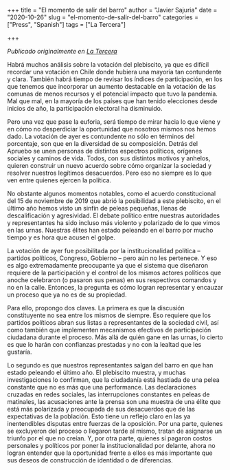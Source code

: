 +++
title = "El momento de salir del barro"
author = "Javier Sajuria"
date = "2020-10-26"
slug = "el-momento-de-salir-del-barro"
categories = ["Press", "Spanish"]
tags = ["La Tercera"]

+++

*Publicado originalmente en [La Tercera](https://www.latercera.com/opinion/noticia/el-momento-de-salir-del-barro/AZO56R3T6NBDZB3TIFEBJZNKYA/)*

Habrá muchos análisis sobre la votación del plebiscito, ya que es difícil recordar una votación en Chile donde hubiera una mayoría tan contundente y clara. También habrá tiempo de revisar los índices de participación, en los que tenemos que incorporar un aumento destacable en la votación de las comunas de menos recursos y el potencial impacto que tuvo la pandemia. Mal que mal, en la mayoría de los países que han tenido elecciones desde inicios de año, la participación electoral ha disminuido.

Pero una vez que pase la euforia, será tiempo de mirar hacia lo que viene y en cómo no desperdiciar la oportunidad que nosotros mismos nos hemos dado. La votación de ayer es contundente no sólo en términos del porcentaje, son que en la diversidad de su composición. Detrás del Apruebo se unen personas de distintos espectros políticos, orígenes sociales y caminos de vida. Todos, con sus distintos motivos y anhelos, quieren construir un nuevo acuerdo sobre cómo organizar la sociedad y resolver nuestros legítimos desacuerdos. Pero eso no siempre es lo que ven entre quienes ejercen la política.

No obstante algunos momentos notables, como el acuerdo constitucional del 15 de noviembre de 2019 que abrió la posibilidad a este plebiscito, en el último año hemos visto un sinfín de peleas pequeñas, llenas de descalificación y agresividad. El debate político entre nuestras autoridades y representantes ha sido incluso más violento y polarizado de lo que vimos en las urnas. Nuestras élites han estado peleando en el barro por mucho tiempo y es hora que acusen el golpe.

La votación de ayer fue posibilitada por la institucionalidad política – partidos políticos, Congreso, Gobierno – pero aún no les pertenece. Y eso es algo extremadamente preocupante ya que el sistema que diseñaron requiere de la participación y el control de los mismos actores políticos que anoche celebraron (o pasaron sus penas) en sus respectivos comandos y no en la calle. Entonces, la pregunta es cómo logran representar y encauzar un proceso que ya no es de su propiedad.

Para ello, propongo dos claves. La primera es que la discusión constituyente no sea entre los mismos de siempre. Eso requiere que los partidos políticos abran sus listas a representantes de la sociedad civil, así como también que implementen mecanismos efectivos de participación ciudadana durante el proceso. Más allá de quién gane en las urnas, lo cierto es que lo harán con confianzas prestadas y no con la lealtad que les gustaría.

Lo segundo es que nuestros representantes salgan del barro en que han estado peleando el último año. El plebiscito muestra, y muchas investigaciones lo confirman, que la ciudadanía está hastiada de una pelea constante que no es más que una performance. Las declaraciones cruzadas en redes sociales, las interrupciones constantes en peleas de matinales, las acusaciones ante la prensa son una muestra de una élite que está más polarizada y preocupada de sus desacuerdos que de las expectativas de la población. Esto tiene un reflejo claro en las ya inentendibles disputas entre fuerzas de la oposición. Por una parte, quienes se excluyeron del proceso o llegaron tarde al mismo, tratan de asignarse un triunfo por el que no creían. Y, por otra parte, quienes sí pagaron costos personales y políticos por poner la institucionalidad por delante, ahora no logran entender que la oportunidad frente a ellos es más importante que sus deseos de construcción de identidad o de diferencias.